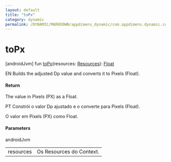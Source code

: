 ```yaml
---
layout: default
title: "toPx"
category: dynamic
permalink: /DYNAMIC/MARKDOWN/appdimens_dynamic/com.appdimens.dynamic.code/-app-dimens-fixed/to-px.html
---
```


# toPx

[androidJvm]
fun [toPx](to-px.md)(resources: [Resources](https://developer.android.com/reference/kotlin/android/content/res/Resources.html)): [Float](https://kotlinlang.org/api/core/kotlin-stdlib/kotlin/-float/index.html)

EN Builds the adjusted Dp value and converts it to Pixels (Float).

#### Return

The value in Pixels (PX) as a Float.

PT Constrói o valor Dp ajustado e o converte para Pixels (Float).

O valor em Pixels (PX) como Float.

#### Parameters

androidJvm

| | |
|---|---|
| resources | Os Resources do Context. |